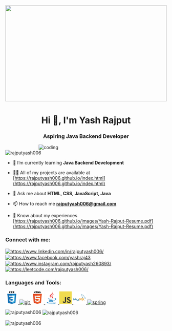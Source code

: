 <img width="100%" height="300px" src="[https://r7q6w9z6.rocketcdn.me/career/wp-content/uploads/2021/06/2-46.gif](https://www.dignited.com/wp-content/uploads/2022/08/top10lan.jpg">
<h1 align="center">Hi 👋, I'm Yash Rajput</h1>
<h3 align="center">Aspiring Java Backend Developer</h3>

<img align="right" alt="coding" width="400" src="https://i.pinimg.com/originals/a5/35/60/a53560c8088900e266880f779dacced7.gif">

<p align="left"> <img src="https://komarev.com/ghpvc/?username=rajputyash006&label=Profile%20views&color=0e75b6&style=flat" alt="rajputyash006" /> </p>

- 🌱 I’m currently learning **Java Backend Development**

- 👨‍💻 All of my projects are available at [https://rajputyash006.github.io/index.html](https://rajputyash006.github.io/index.html)

- 💬 Ask me about **HTML, CSS, JavaScript, Java**

- 📫 How to reach me **rajputyash006@gmail.com**

- 📄 Know about my experiences [https://rajputyash006.github.io/images/Yash-Rajput-Resume.pdf](https://rajputyash006.github.io/images/Yash-Rajput-Resume.pdf)

<h3 align="left">Connect with me:</h3>
<p align="left">
<a href="https://linkedin.com/in/https://www.linkedin.com/in/rajputyash006/" target="blank"><img align="center" src="https://raw.githubusercontent.com/rahuldkjain/github-profile-readme-generator/master/src/images/icons/Social/linked-in-alt.svg" alt="https://www.linkedin.com/in/rajputyash006/" height="30" width="40" /></a>
<a href="https://fb.com/https://www.facebook.com/yashraj43" target="blank"><img align="center" src="https://raw.githubusercontent.com/rahuldkjain/github-profile-readme-generator/master/src/images/icons/Social/facebook.svg" alt="https://www.facebook.com/yashraj43" height="30" width="40" /></a>
<a href="https://instagram.com/https://www.instagram.com/rajputyash260893/" target="blank"><img align="center" src="https://raw.githubusercontent.com/rahuldkjain/github-profile-readme-generator/master/src/images/icons/Social/instagram.svg" alt="https://www.instagram.com/rajputyash260893/" height="30" width="40" /></a>
<a href="https://www.leetcode.com/https://leetcode.com/rajputyash006/" target="blank"><img align="center" src="https://raw.githubusercontent.com/rahuldkjain/github-profile-readme-generator/master/src/images/icons/Social/leet-code.svg" alt="https://leetcode.com/rajputyash006/" height="30" width="40" /></a>
</p>

<h3 align="left">Languages and Tools:</h3>
<p align="left"> <a href="https://www.w3schools.com/css/" target="_blank" rel="noreferrer"> <img src="https://raw.githubusercontent.com/devicons/devicon/master/icons/css3/css3-original-wordmark.svg" alt="css3" width="40" height="40"/> </a> <a href="https://git-scm.com/" target="_blank" rel="noreferrer"> <img src="https://www.vectorlogo.zone/logos/git-scm/git-scm-icon.svg" alt="git" width="40" height="40"/> </a> <a href="https://www.w3.org/html/" target="_blank" rel="noreferrer"> <img src="https://raw.githubusercontent.com/devicons/devicon/master/icons/html5/html5-original-wordmark.svg" alt="html5" width="40" height="40"/> </a> <a href="https://www.java.com" target="_blank" rel="noreferrer"> <img src="https://raw.githubusercontent.com/devicons/devicon/master/icons/java/java-original.svg" alt="java" width="40" height="40"/> </a> <a href="https://developer.mozilla.org/en-US/docs/Web/JavaScript" target="_blank" rel="noreferrer"> <img src="https://raw.githubusercontent.com/devicons/devicon/master/icons/javascript/javascript-original.svg" alt="javascript" width="40" height="40"/> </a> <a href="https://www.mysql.com/" target="_blank" rel="noreferrer"> <img src="https://raw.githubusercontent.com/devicons/devicon/master/icons/mysql/mysql-original-wordmark.svg" alt="mysql" width="40" height="40"/> </a> <a href="https://spring.io/" target="_blank" rel="noreferrer"> <img src="https://www.vectorlogo.zone/logos/springio/springio-icon.svg" alt="spring" width="40" height="40"/> </a> </p>

<p><img align="left" src="https://github-readme-stats.vercel.app/api/top-langs?username=rajputyash006&show_icons=true&locale=en&layout=compact" alt="rajputyash006" /></p>

<p>&nbsp;<img align="center" src="https://github-readme-stats.vercel.app/api?username=rajputyash006&show_icons=true&locale=en" alt="rajputyash006" /></p>

<p><img align="center" src="https://github-readme-streak-stats.herokuapp.com/?user=rajputyash006&" alt="rajputyash006" /></p>
